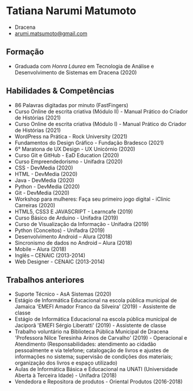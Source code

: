 # Tatiana Narumi Matumoto 

- Dracena 
- arumi.matsumoto@gmail.com


## Formação

- Graduada com <em>Honra Láurea</em> em Tecnologia de Análise e Desenvolvimento de Sistemas em Dracena (2020)


## Habilidades & Competências

- 86 Palavras digitadas por minuto (FastFingers)
- Curso Online de escrita criativa (Módulo II) - Manual Prático do Criador de Histórias (2021) 
- Curso Online de escrita criativa (Módulo I) - Manual Prático do Criador de Histórias (2021) 
- WordPress na Prática - Rock University (2021) 
- Fundamentos do Design Gráfico - Fundação Bradesco (2021)
- 6° Maratona de UX Design - UX Unicórnio (2020)
- Curso Git e GitHub - EaD Education (2020)
- Curso Empreendedorismo - Unifadra (2020)
- CSS - DevMedia (2020)
- HTML - DevMedia (2020)
- Java - DevMedia (2020)
- Python - DevMedia (2020)
- Git - DevMedia (2020)
- Workshop para mulheres: Faça seu primeiro jogo digital - iClinic Carreiras (2020)
- HTML5, CSS3 E JAVASCRIPT - Learncafe (2019)
- Curso Básico de Arduino - Unifadra (2019)
- Curso de Visualização da Informação - Unifadra (2019)
- Python (Conceitos) - Unifadra (2019)
- Desenvolvimento Android – Alura (2018) 
- Sincronismo de dados no Android – Alura (2018)
- Mobile – Alura (2018)
- Inglês – CENAIC (2013-2014)
- Web Designer - CENAIC (2013-2014)

## Trabalhos anteriores

- Suporte Técnico - AsA Sistemas (2020) 
- Estágio de Informática Educacional na escola pública municipal de Jamaica  'EMEFI Amador Franco da Silveira' (2019) - Assistente de classe
- Estágio de Informática Educacional na escola pública municipal de Jaciporã 'EMEFI Sérgio Liberatti' (2019) - Assistente de classe
- Trabalho voluntário na Biblioteca Pública Municipal de Dracena 'Professora Nilce Teresinha Arinos de Carvalho' (2019) - Operacional e Atendimento 
(Responsabilidades: atendimento ao cidadão pessoalmente e via telefone; catalogação de livros e ajustes de informações no sistema; supervisão de condições dos materiais; organização dos livros e espaço utilizado)
- Aulas de Informática Básica e Educacional na UNATI (Universidade Aberta à Terceira Idade) - Unifadra (2018)
- Vendedora e Repositora de produtos - Oriental Produtos (2016-2018)
